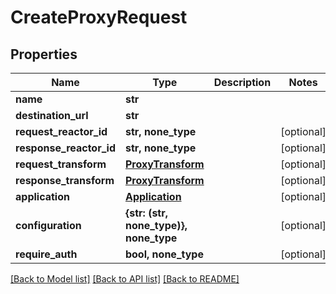 # CreateProxyRequest


## Properties
Name | Type | Description | Notes
------------ | ------------- | ------------- | -------------
**name** | **str** |  | 
**destination_url** | **str** |  | 
**request_reactor_id** | **str, none_type** |  | [optional] 
**response_reactor_id** | **str, none_type** |  | [optional] 
**request_transform** | [**ProxyTransform**](ProxyTransform.md) |  | [optional] 
**response_transform** | [**ProxyTransform**](ProxyTransform.md) |  | [optional] 
**application** | [**Application**](Application.md) |  | [optional] 
**configuration** | **{str: (str, none_type)}, none_type** |  | [optional] 
**require_auth** | **bool, none_type** |  | [optional] 

[[Back to Model list]](../README.md#documentation-for-models) [[Back to API list]](../README.md#documentation-for-api-endpoints) [[Back to README]](../README.md)


